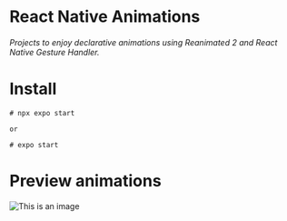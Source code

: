 # React Native Animations
###### Projects to enjoy declarative animations using Reanimated 2 and React Native Gesture Handler.

# Install
```
# npx expo start 

or 

# expo start
```
# Preview animations
![This is an image]([https://drive.google.com/file/d/1cIeMGGoHqEnpVn7mdOhDwTDodyeLYRrz/view?usp=sharing](https://drive.google.com/file/d/1cIeMGGoHqEnpVn7mdOhDwTDodyeLYRrz))
